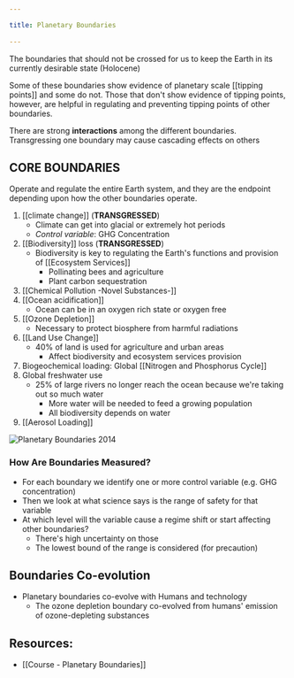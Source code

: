 ```yaml
---
title: Planetary Boundaries 
---
```

The boundaries that should not be crossed for us to keep the Earth in its currently desirable state (Holocene)

Some of these boundaries show evidence of planetary scale [[tipping points]] and some do not. Those that don't show evidence of tipping points, however, are helpful in regulating and preventing tipping points of other boundaries.

There are strong **interactions** among the different boundaries. Transgressing one boundary may cause cascading effects on others

## CORE BOUNDARIES
Operate and regulate the entire Earth system, and they are the endpoint depending upon how the other boundaries operate. 

1. [[climate change]] (**TRANSGRESSED**)
	- Climate can get into glacial or extremely hot periods
	- *Control variable*: GHG Concentration
2. [[Biodiversity]] loss (**TRANSGRESSED**)
	- Biodiversity is key to regulating the Earth's functions and provision of [[Ecosystem Services]]
		- Pollinating bees and agriculture
		- Plant carbon sequestration
3. [[Chemical Pollution -Novel Substances-]]
4. [[Ocean acidification]]
	- Ocean can be in an oxygen rich state or oxygen free 
5. [[Ozone Depletion]]
	- Necessary to protect biosphere from harmful radiations
6. [[Land Use Change]]
	- 40% of land is used for agriculture and urban areas
		- Affect biodiversity and ecosystem services provision
7. Biogeochemical loading: Global [[Nitrogen and Phosphorus Cycle]]
8. Global freshwater use
	- 25% of large rivers no longer reach the ocean because we're taking out so much water
		- More water will be needed to feed a growing population
		- All biodiversity depends on water
9. [[Aerosol Loading]]

![Planetary Boundaries 2014](https://www.stockholmresilience.org/images/18.1939e4a15356be76add8/1459560222901/planetary-boundaries.jpg)

### How Are Boundaries Measured?
- For each boundary we identify one or more control variable (e.g. GHG concentration)
- Then we look at what science says is the range of safety for that variable
- At which level will the variable cause a regime shift or start affecting other boundaries?
	- There's high uncertainty on those
	- The lowest bound of the range is considered (for precaution)
	
## Boundaries Co-evolution
- Planetary boundaries co-evolve with Humans and technology
	- The ozone depletion boundary co-evolved from humans' emission of ozone-depleting substances
	
## Resources:
- [[Course - Planetary Boundaries]]
